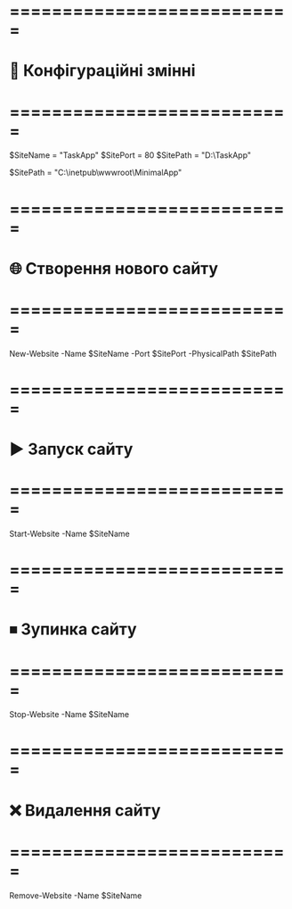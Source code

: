 # ===========================
# 🔧 Конфігураційні змінні
# ===========================
$SiteName = "TaskApp"
$SitePort = 80
$SitePath = "D:\TaskApp"

$SitePath = "C:\inetpub\wwwroot\MinimalApp"

# ===========================
# 🌐 Створення нового сайту
# ===========================
New-Website -Name $SiteName -Port $SitePort -PhysicalPath $SitePath

# ===========================
# ▶️ Запуск сайту
# ===========================
Start-Website -Name $SiteName

# ===========================
# ⏹ Зупинка сайту
# ===========================
Stop-Website -Name $SiteName

# ===========================
# ❌ Видалення сайту
# ===========================
Remove-Website -Name $SiteName
